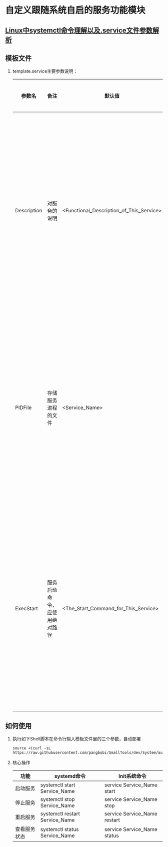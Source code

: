 # 自定义跟随系统自启的服务功能模块

## [Linux中systemctl命令理解以及.service文件参数解析](https://blog.csdn.net/weixin_45606237/article/details/124727920)

## 模板文件

1. template.service主要参数说明：

    | 参数名      | 备注                         | 默认值                                   | 替换输入                                               |
    | ----------- | ---------------------------- | ---------------------------------------- | ------------------------------------------------------ |
    | Description | 对服务的说明                 | <Functional_Description_of_This_Service> | 用自己对该进程的描述替换掉包括尖括号在内的左侧默认值   |
    | PIDFile     | 存储服务进程的文件           | <Service_Name>                           | 用自己对该服务的命名替换掉包括尖括号在内的左侧默认值   |
    | ExecStart   | 服务启动命令，应使用绝对路径 | <The_Start_Command_for_This_Service>     | 用自定义服务的启动命令替换掉包括尖括号在内的左侧默认值 |


## 如何使用

1. 执行如下Shell脚本在命令行输入模板文件里的三个参数，自动部署

    ```shell
    source <(curl -sL https://raw.githubusercontent.com/pangbobi/SmallTools/dev/System/autoStart/customizeService.sh)
    ```

2. 核心操作

    | 功能         | systemd命令                    | Init系统命令                 |
    | ------------ | ------------------------------ | ---------------------------- |
    | 启动服务     | systemctl start Service_Name   | service Service_Name start   |
    | 停止服务     | systemctl stop Service_Name    | service Service_Name stop    |
    | 重启服务     | systemctl restart Service_Name | service Service_Name restart |
    | 查看服务状态 | systemctl status Service_Name  | service Service_Name status  |

